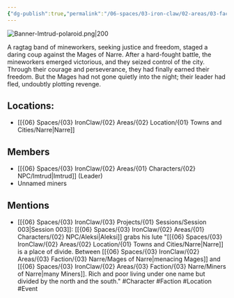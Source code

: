 ```yaml
---
{"dg-publish":true,"permalink":"/06-spaces/03-iron-claw/02-areas/03-faction/03-narre/miners-of-narre/","title":"Miners of Narre"}
---
```



![Banner-Imtrud-polaroid.png|200](/img/user/%7B06%7D%20Spaces/%7B03%7D%20IronClaw/%7B04%7D%20Support%20Notes/%7B99%7D%20Media/%7B02%7D%20Polaroid/Banner-Imtrud-polaroid.png)

A ragtag band of mineworkers, seeking justice and freedom, staged a daring coup against the Mages of Narre. After a hard-fought battle, the mineworkers emerged victorious, and they seized control of the city. Through their courage and perseverance, they had finally earned their freedom. But the Mages had not gone quietly into the night; their leader had fled, undoubtly plotting revenge.

## Locations:

- [[{06} Spaces/{03} IronClaw/{02} Areas/{02} Location/{01} Towns and Cities/Narre\|Narre]]

## Members

- [[{06} Spaces/{03} IronClaw/{02} Areas/{01} Characters/{02} NPC/Imtrud\|Imtrud]] (Leader)
- Unnamed miners

## Mentions

- [[{06} Spaces/{03} IronClaw/{03} Projects/{01} Sessions/Session 003\|Session 003]]: [[{06} Spaces/{03} IronClaw/{02} Areas/{01} Characters/{02} NPC/Aleksi\|Aleksi]] grabs his lute "[[{06} Spaces/{03} IronClaw/{02} Areas/{02} Location/{01} Towns and Cities/Narre\|Narre]] is a place of divide. Between [[{06} Spaces/{03} IronClaw/{02} Areas/{03} Faction/{03} Narre/Mages of Narre\|menacing Mages]] and [[{06} Spaces/{03} IronClaw/{02} Areas/{03} Faction/{03} Narre/Miners of Narre\|many Miners]]. Rich and poor living under one name but divided by the north and the south." #Character #Faction #Location #Event

